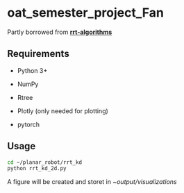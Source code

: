 # oat_semester_project_Fan

Partly borrowed from **[rrt-algorithms](https://github.com/motion-planning/rrt-algorithms)** 

## Requirements

- Python 3+

- NumPy
- Rtree
- Plotly (only needed for plotting)
- pytorch

## Usage

```bash
cd ~/planar_robot/rrt_kd
python rrt_kd_2d.py
```

A figure will be created and storet in *~output/visualizations*
